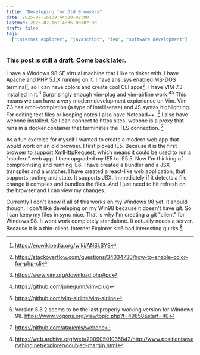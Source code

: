 ```yaml
---
title: "Developing for Old Browsers"
date: 2025-07-16T09:44:00+02:00
lastmod: 2025-07-16T14:35:00+02:00
draft: false
tags:
  ["internet explorer", "javascript", "ie6", "software development"]
---
```


### This post is still a draft. Come back later.

I have a Windows 98 SE virtual machine that I like to tinker with. I have Apache and PHP 5.1.X running on it. I have ansi.sys enabled MS-DOS terminal[^ansisys], so I can have colors and create cool CLI apps[^ansicolors]. I have VIM 7.3 installed in it.[^vimdos] Surprisingly enough vim-plug and vim-airline work.[^vimplug][^vimairline] This means we can have a very modern development expierience on Vim. Vim 7.3 has omni-completion (a type of intellisense) and JS syntax highlighting. For editing text files or keeping notes I also have Notepad++. [^notepadplusplus] I also have webone installed. So I can connect to https sites. webone is a proxy that runs in a docker container that terminates the TLS connection. [^webone]

As a fun exercise for myself I wanted to create a modern web app that would work on an old browser. I first picked IE5. Because it is the first browser to support XmlHttpRequest, which means it could be used to run a "modern" web app. I then upgraded my IE5 to IE5.5. Now I'm thinking of compromising and running IE6. I have created a bundler and a JSX transpiler and a watcher. I have created a react-like web application, that supports routing and state. It supports JSX. Immediately if it detects a file change it compiles and bundles the files. And I just need to hit refresh on the browser and I can view my changes.

Currently I don't know if all of this works on my Windows 98 yet. It should though. I don't like develeping on my Win98 because it doesn't have git. So I can keep my files in sync nice. That is why I'm creating a git "client" for Windows 98. It wont work completely standalone. It actually needs a server. Because it is a thin-client. 
Internet Explorer <=6 had interesting quirks.[^doublemargin]

[^ansisys]: https://en.wikipedia.org/wiki/ANSI.SYS
[^ansicolors]: https://stackoverflow.com/questions/34034730/how-to-enable-color-for-php-cli
[^vimdos]: https://www.vim.org/download.php#pc
[^vimplug]: https://github.com/junegunn/vim-plug
[^vimairline]: https://github.com/vim-airline/vim-airline
[^notepadplusplus]: Version 5.8.2 seems to be the last properly working version for Windows 98. https://www.vogons.org/viewtopic.php?t=49858&start=40
[^webone]: https://github.com/atauenis/webone
[^doublemargin]: https://web.archive.org/web/20090501035842/http://www.positioniseverything.net/explorer/doubled-margin.html
